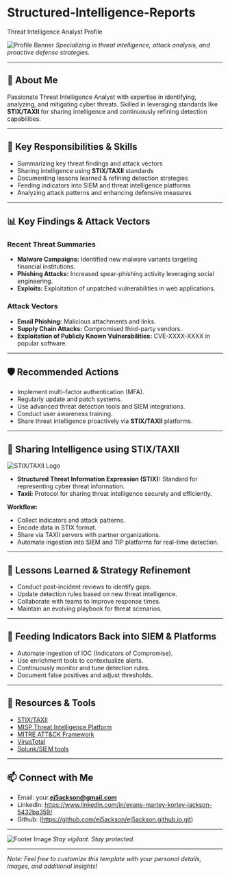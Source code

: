 # Structured-Intelligence-Reports
Threat Intelligence Analyst Profile

![Profile Banner](https://images.unsplash.com/photo-1507525428034-b723cf961d3e?ixlib=rb-4.0.3&auto=format&fit=crop&w=1500&q=80)
*Specializing in threat intelligence, attack analysis, and proactive defense strategies.*

---

## 🚀 About Me

Passionate Threat Intelligence Analyst with expertise in identifying, analyzing, and mitigating cyber threats. Skilled in leveraging standards like **STIX/TAXII** for sharing intelligence and continuously refining detection capabilities.

---

## 🔑 Key Responsibilities & Skills

- Summarizing key threat findings and attack vectors  
- Sharing intelligence using **STIX/TAXII** standards  
- Documenting lessons learned & refining detection strategies  
- Feeding indicators into SIEM and threat intelligence platforms  
- Analyzing attack patterns and enhancing defensive measures  

---

## 📊 Key Findings & Attack Vectors

### Recent Threat Summaries
- **Malware Campaigns:** Identified new malware variants targeting financial institutions.
- **Phishing Attacks:** Increased spear-phishing activity leveraging social engineering.
- **Exploits:** Exploitation of unpatched vulnerabilities in web applications.

### Attack Vectors
- **Email Phishing:** Malicious attachments and links.
- **Supply Chain Attacks:** Compromised third-party vendors.
- **Exploitation of Publicly Known Vulnerabilities:** CVE-XXXX-XXXX in popular software.

---

## 🛡️ Recommended Actions

- Implement multi-factor authentication (MFA).
- Regularly update and patch systems.
- Use advanced threat detection tools and SIEM integrations.
- Conduct user awareness training.
- Share threat intelligence proactively via **STIX/TAXII** platforms.

---

## 📡 Sharing Intelligence using STIX/TAXII

![STIX/TAXII Logo](https://upload.wikimedia.org/wikipedia/commons/thumb/3/3e/STIX_TAXII_logo.svg/512px-STIX_TAXII_logo.svg.png)

- **Structured Threat Information Expression (STIX):** Standard for representing cyber threat information.
- **Taxii:** Protocol for sharing threat intelligence securely and efficiently.

**Workflow:**
- Collect indicators and attack patterns.
- Encode data in STIX format.
- Share via TAXII servers with partner organizations.
- Automate ingestion into SIEM and TIP platforms for real-time detection.

---

## 📝 Lessons Learned & Strategy Refinement

- Conduct post-incident reviews to identify gaps.
- Update detection rules based on new threat intelligence.
- Collaborate with teams to improve response times.
- Maintain an evolving playbook for threat scenarios.

---

## 🔄 Feeding Indicators Back into SIEM & Platforms

- Automate ingestion of IOC (Indicators of Compromise).
- Use enrichment tools to contextualize alerts.
- Continuously monitor and tune detection rules.
- Document false positives and adjust thresholds.

---

## 📂 Resources & Tools

- [STIX/TAXII](https://oasis-open.org/committees/taxii/)
- [MISP Threat Intelligence Platform](https://misp.github.io/)
- [MITRE ATT&CK Framework](https://attack.mitre.org/)
- [VirusTotal](https://www.virustotal.com/)
- [Splunk/SIEM tools](https://www.splunk.com/)

---

## 📫 Connect with Me

- Email: your.**ej5ackson@gmail.com**
- LinkedIn: https://www.linkedin.com/in/evans-martey-korley-jackson-5432ba359/
- Github: (https://github.com/ej5ackson/ej5ackson.github.io.git)


---

![Footer Image](https://images.unsplash.com/photo-1549924231-f129b911e442?ixlib=rb-4.0.3&auto=format&fit=crop&w=1500&q=80)
*Stay vigilant. Stay protected.*

---

*Note: Feel free to customize this template with your personal details, images, and additional insights!*
